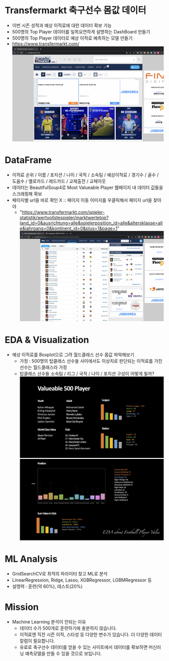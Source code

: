 # Transfermarkt 축구선수 몸값 데이터
- 이번 시즌 성적과 예상 이적료에 대한 데이터 확보 가능
- 500명의 Top Player 데이터를 일목요연하게 설명하는 DashBoard 만들기
- 500명의 Top Player 데이터로 예상 이적료 예측하는 모델 만들기
- https://www.transfermarkt.com/
![이미지](https://github.com/obilige/Side/blob/master/FP_value/image/1.png)

# DataFrame
- 이적료 순위 / 이름 / 포지션 / 나이 / 국적 / 소속팀 / 예상이적료 / 경기수 / 골수 / 도움수 / 옐로카드 / 레드카드 / 교체출전 / 교체아웃
- 데이터는 BeautifulSoup4로 Most Valueable Player 웹페이지 내 데이터 값들을 스크래핑해 확보
- 페이지별 url을 바로 확인 X :: 페이지 이동 이미지를 우클릭해서 페이지 url을 찾아야
    + "https://www.transfermarkt.com/spieler-statistik/wertvollstespieler/marktwertetop?land_id=0&ausrichtung=alle&spielerposition_id=alle&altersklasse=alle&jahrgang=0&kontinent_id=0&plus=1&page=1"
![이미지](https://github.com/obilige/Side/blob/master/FP_value/image/2.png)

# EDA & Visualization
- 예상 이적료를 Boxplot으로 그려 월드클래스 선수 몸값 파악해보기
    + 가정 : 500명의 탑클래스 선수들 사이에서도 이상치로 판단되는 이적료를 가진 선수는 월드클래스라 가정
    + 탑클래스 선수들 소속팀 / 리그 / 국적 / 나이 / 포지션 구성이 어떻게 될까?
![이미지](https://github.com/obilige/Side/blob/master/FP_value/image/3.jpg)
![이미지](https://github.com/obilige/Side/blob/master/FP_value/image/4.jpg)

# ML Analysis
- GridSearchCV로 최적의 파라미터 찾고 ML로 분석
- LinearRegression, Ridge, Lasso, XGBRegressor, LGBMRegressor 등
- 설명력 : 훈련(약 60%), 테스트(20%)

# Mission
- Machine Learning 분석이 안되는 이유
    + 데이터 수가 500개로 훈련하기에 충분하지 않습니다.
    + 이적료엔 직전 시즌 이적, 스타성 등 다양한 변수가 있습니다. 더 다양한 데이터 칼럼이 필요합니다.
    + 유료로 축구선수 데이터를 얻을 수 있는 사이트에서 데이터를 확보하면 머신러닝 예측모델을 만들 수 있을 것으로 보입니다.